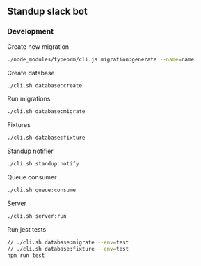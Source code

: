 ## Standup slack bot


### Development

Create new migration
```bash
./node_modules/typeorm/cli.js migration:generate --name=name
```

Create database
```bash
./cli.sh database:create
```

Run migrations
```bash
./cli.sh database:migrate
```

Fixtures
```bash
./cli.sh database:fixture
```

Standup notifier
```bash
./cli.sh standup:notify
```

Queue consumer
```bash
./cli.sh queue:consume
```

Server
```bash
./cli.sh server:run
```

Run jest tests
```bash
// ./cli.sh database:migrate --env=test
// ./cli.sh database:fixture --env=test
npm run test
```
